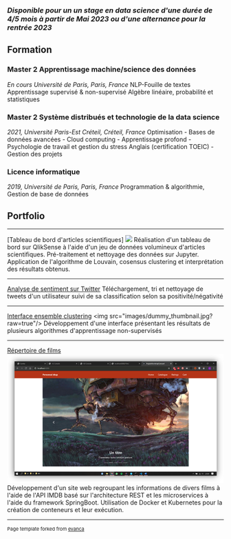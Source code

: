 ### *Disponible pour un un stage en data science d'une durée de 4/5 mois à partir de Mai 2023 ou d'une alternance pour la rentrée 2023*

## Formation

### Master 2 Apprentissage machine/science des données
_En cours Université de Paris, Paris, France_
NLP-Fouille de textes Apprentissage supervisé & non-supervisé
Algèbre linéaire, probabilité et statistiques

### Master 2 Système distribués et technologie de la data science
_2021, Université Paris-Est Créteil, Créteil, France_
Optimisation - Bases de données avancées - Cloud computing - Apprentissage profond - Psychologie de travail et gestion du stress Anglais (certification TOEIC) - Gestion des projets

### Licence informatique
_2019, Université de Paris, Paris, France_
Programmation & algorithmie, Gestion de base de données

## Portfolio

---

[Tableau de bord d'articles scientifiques]
<img src="images/tbd.jpg"/>
Réalisation d'un tableau de bord sur QlikSense à l'aide d'un jeu de données volumineux d'articles scientifiques.
Pré-traitement et nettoyage des données sur Jupyter. Application de l'algorithme de Louvain, cosensus clustering et interprétation des résultats obtenus.

---

[Analyse de sentiment sur Twitter]([https://github.com/Heybatam/Twitter-sentiment-analysis])
Téléchargement, tri et nettoyage de tweets d'un utilisateur suivi de sa classification selon sa positivité/négativité

---

[Interface ensemble clustering]([http://example.com/](https://github.com/Heybatam/TER-Shiny))
<img src="images/dummy_thumbnail.jpg?raw=true"/> 
Développement d'une interface présentant les résultats de plusieurs algorithmes d'apprentissage non-supervisés

---

[Répertoire de films]([https://github.com/Heybatam/M1-MovieApp])
<img src="images/movie.png?raw=true"/> 
Développement d'un site web regroupant les informations de divers films à l'aide de l'API IMDB basé sur l'architecture REST et les microservices à l'aide du framework SpringBoot.
Utilisation de Docker et Kubernetes pour la création de conteneurs et leur exécution.


---
<p style="font-size:11px">Page template forked from <a href="https://github.com/evanca/quick-portfolio">evanca</a></p>
<!-- Remove above link if you don't want to attibute -->
